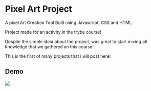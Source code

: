 
# Pixel Art Project

A pixel Art Creation Tool Built using Javascript, CSS and HTML.

Project made for an activity in the trybe course!

Despite the simple ideia about the project, was great to start mixing all knowledge that we gathered on this course!

This is the first of many projects that I will post here!
## Demo

![](https://github.com/luizpereiradev/pixel-art/example.gif)